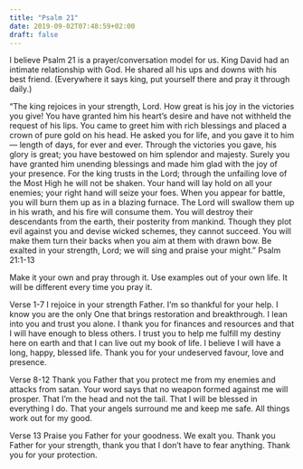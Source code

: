```yaml
---
title: "Psalm 21"
date: 2019-09-02T07:48:59+02:00
draft: false
---
```


I believe Psalm 21 is a prayer/conversation model for us. King David had an intimate relationship with God. He shared all his ups and downs with his best friend.
(Everywhere it says king, put yourself there and pray it through daily.)

“The king rejoices in your strength, Lord. How great is his joy in the victories you give! You have granted him his heart’s desire and have not withheld the request of his lips. You came to greet him with rich blessings and placed a crown of pure gold on his head. He asked you for life, and you gave it to him— length of days, for ever and ever. Through the victories you gave, his glory is great; you have bestowed on him splendor and majesty. Surely you have granted him unending blessings and made him glad with the joy of your presence. For the king trusts in the Lord; through the unfailing love of the Most High he will not be shaken. Your hand will lay hold on all your enemies; your right hand will seize your foes. When you appear for battle, you will burn them up as in a blazing furnace. The Lord will swallow them up in his wrath, and his fire will consume them. You will destroy their descendants from the earth, their posterity from mankind. Though they plot evil against you and devise wicked schemes, they cannot succeed. You will make them turn their backs when you aim at them with drawn bow. Be exalted in your strength, Lord; we will sing and praise your might.”
‭‭Psalm‬ ‭21:1-13‬ ‭

Make it your own and pray through it. Use examples out of your own life. It will be different every time you pray it.

Verse 1-7
I rejoice in your strength Father. I’m so thankful for your help. I know you are the only One that brings restoration and breakthrough. I lean into you and trust you alone. I thank you for finances and resources and that I will have enough to bless others. I trust you to help me fulfill my destiny here on earth and that I can live out my book of life. I believe I will have a long, happy, blessed life. Thank you for your undeserved favour, love and presence.

Verse 8-12
Thank you Father that you protect me from my enemies and attacks from satan. Your word says that no weapon formed against me will prosper. That I’m the head and not the tail. That I will be blessed in everything I do. That your angels surround me and keep me safe. All things work out for my good.

Verse 13
Praise you Father for your goodness. We exalt you. Thank you Father for your strength, thank you that I don’t have to fear anything. Thank you for your protection.
